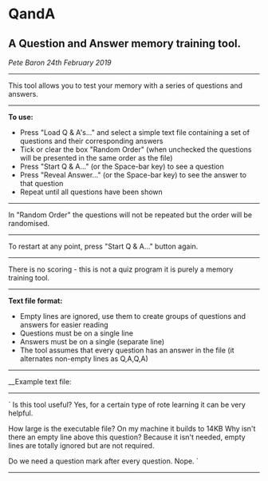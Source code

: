 QandA
=====


A Question and Answer memory training tool.
-------------------------------------------

_Pete Baron 24th February 2019_

- - - -
This tool allows you to test your memory with a series of questions and answers.
- - - -
__To use:__

* Press "Load Q & A's..." and select a simple text file containing a set of questions and their corresponding answers
* Tick or clear the box "Random Order" (when unchecked the questions will be presented in the same order as the file)
* Press "Start Q & A..." (or the Space-bar key) to see a question
* Press "Reveal Answer..." (or the Space-bar key) to see the answer to that question
* Repeat until all questions have been shown

- - - -
In "Random Order" the questions will not be repeated but the order will be randomised.
- - - -
To restart at any point, press "Start Q & A..." button again.
- - - -
There is no scoring - this is not a quiz program it is purely a memory training tool.
- - - -
__Text file format:__

* Empty lines are ignored, use them to create groups of questions and answers for easier reading
* Questions must be on a single line
* Answers must be on a single (separate line)
* The tool assumes that every question has an answer in the file (it alternates non-empty lines as Q,A,Q,A)
- - - -
__Example text file:
- - - -
`
Is this tool useful?
Yes, for a certain type of rote learning it can be very helpful.

How large is the executable file?
On my machine it builds to 14KB
Why isn't there an empty line above this question?
Because it isn't needed, empty lines are totally ignored but are not required.


Do we need a question mark after every question.
Nope.
`
- - - -

